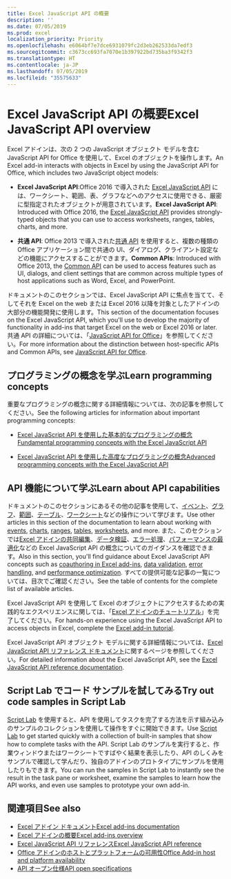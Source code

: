 ```yaml
---
title: Excel JavaScript API の概要
description: ''
ms.date: 07/05/2019
ms.prod: excel
localization_priority: Priority
ms.openlocfilehash: e6064bf7e7dce6931079fc2d3eb262533da7edf3
ms.sourcegitcommit: c3673cc693fa7070e1b397922bd735ba3f9342f3
ms.translationtype: HT
ms.contentlocale: ja-JP
ms.lasthandoff: 07/05/2019
ms.locfileid: "35575633"
---
```

# <a name="excel-javascript-api-overview"></a><span data-ttu-id="a17cd-102">Excel JavaScript API の概要</span><span class="sxs-lookup"><span data-stu-id="a17cd-102">Excel JavaScript API overview</span></span>

<span data-ttu-id="a17cd-103">Excel アドインは、次の 2 つの JavaScript オブジェクト モデルを含む JavaScript API for Office を使用して、Excel のオブジェクトを操作します。</span><span class="sxs-lookup"><span data-stu-id="a17cd-103">An Excel add-in interacts with objects in Excel by using the JavaScript API for Office, which includes two JavaScript object models:</span></span>

* <span data-ttu-id="a17cd-104">**Excel JavaScript API**:Office 2016 で導入された [Excel JavaScript API](/javascript/api/excel) には、ワークシート、範囲、表、グラフなどへのアクセスに使用できる、厳密に型指定されたオブジェクトが用意されています。</span><span class="sxs-lookup"><span data-stu-id="a17cd-104">**Excel JavaScript API**: Introduced with Office 2016, the [Excel JavaScript API](/javascript/api/excel) provides strongly-typed objects that you can use to access worksheets, ranges, tables, charts, and more.</span></span> 

* <span data-ttu-id="a17cd-105">**共通 API**: Office 2013 で導入された[共通 API](/javascript/api/office) を使用すると、複数の種類の Office アプリケーション間で共通の UI、ダイアログ、クライアント設定などの機能にアクセスすることができます。</span><span class="sxs-lookup"><span data-stu-id="a17cd-105">**Common APIs**: Introduced with Office 2013, the [Common API](/javascript/api/office) can be used to access features such as UI, dialogs, and client settings that are common across multiple types of host applications such as Word, Excel, and PowerPoint.</span></span>

<span data-ttu-id="a17cd-106">ドキュメントのこのセクションでは、Excel JavaScript API に焦点を当てて、そしてそれを Excel on the web または Excel 2016 以降を対象としたアドインの大部分の機能開発に使用します。</span><span class="sxs-lookup"><span data-stu-id="a17cd-106">This section of the documentation focuses on the Excel JavaScript API, which you'll use to develop the majority of functionality in add-ins that target Excel on the web or Excel 2016 or later.</span></span> <span data-ttu-id="a17cd-107">共通 API の詳細については、「[JavaScript API for Office](../javascript-api-for-office.md)」を参照してください。</span><span class="sxs-lookup"><span data-stu-id="a17cd-107">For more information about the distinction between host-specific APIs and Common APIs, see [JavaScript API for Office](../javascript-api-for-office.md).</span></span> 

## <a name="learn-programming-concepts"></a><span data-ttu-id="a17cd-108">プログラミングの概念を学ぶ</span><span class="sxs-lookup"><span data-stu-id="a17cd-108">Learn programming concepts</span></span>

<span data-ttu-id="a17cd-109">重要なプログラミングの概念に関する詳細情報については、次の記事を参照してください。</span><span class="sxs-lookup"><span data-stu-id="a17cd-109">See the following articles for information about important programming concepts:</span></span>
 
- [<span data-ttu-id="a17cd-110">Excel JavaScript API を使用した基本的なプログラミングの概念</span><span class="sxs-lookup"><span data-stu-id="a17cd-110">Fundamental programming concepts with the Excel JavaScript API</span></span>](../../excel/excel-add-ins-core-concepts.md)

- [<span data-ttu-id="a17cd-111">Excel JavaScript API を使用した高度なプログラミングの概念</span><span class="sxs-lookup"><span data-stu-id="a17cd-111">Advanced programming concepts with the Excel JavaScript API</span></span>](../../excel/excel-add-ins-advanced-concepts.md)

## <a name="learn-about-api-capabilities"></a><span data-ttu-id="a17cd-112">API 機能について学ぶ</span><span class="sxs-lookup"><span data-stu-id="a17cd-112">Learn about API capabilities</span></span>

<span data-ttu-id="a17cd-113">ドキュメントのこのセクションにあるその他の記事を使用して、[イベント](../../excel/excel-add-ins-events.md)、[グラフ](../../excel/excel-add-ins-charts.md)、[範囲](../../excel/excel-add-ins-ranges.md)、[テーブル](../../excel/excel-add-ins-tables.md)、[ワークシート](../../excel/excel-add-ins-worksheets.md)などの操作について学びます。</span><span class="sxs-lookup"><span data-stu-id="a17cd-113">Use other articles in this section of the documentation to learn about working with [events](../../excel/excel-add-ins-events.md), [charts](../../excel/excel-add-ins-charts.md), [ranges](../../excel/excel-add-ins-ranges.md), [tables](../../excel/excel-add-ins-tables.md), [worksheets](../../excel/excel-add-ins-worksheets.md), and more.</span></span> <span data-ttu-id="a17cd-114">また、このセクションでは[Excel アドインの共同編集](../../excel/co-authoring-in-excel-add-ins.md)、[データ検証](../../excel/excel-add-ins-data-validation.md)、[エラー処理](../../excel/excel-add-ins-error-handling.md)、[パフォーマンスの最適化](../../excel/performance.md)などの Excel JavaScript API の概念についてのガイダンスを確認できます。</span><span class="sxs-lookup"><span data-stu-id="a17cd-114">Also in this section, you'll find guidance about Excel JavaScript API concepts such as [coauthoring in Excel add-ins](../../excel/co-authoring-in-excel-add-ins.md), [data validation](../../excel/excel-add-ins-data-validation.md), [error handling](../../excel/excel-add-ins-error-handling.md), and [performance optimization](../../excel/performance.md).</span></span> <span data-ttu-id="a17cd-115">すべての提供可能な記事の一覧については、目次でご確認ください。</span><span class="sxs-lookup"><span data-stu-id="a17cd-115">See the table of contents for the complete list of available articles.</span></span>

<span data-ttu-id="a17cd-116">Excel JavaScript API を使用して Excel のオブジェクトにアクセスするための実践的なエクスペリエンスに関しては、「[Excel アドインのチュートリアル](../../tutorials/excel-tutorial.md)」を完了してください。</span><span class="sxs-lookup"><span data-stu-id="a17cd-116">For hands-on experience using the Excel JavaScript API to access objects in Excel, complete the [Excel add-in tutorial](../../tutorials/excel-tutorial.md).</span></span> 

<span data-ttu-id="a17cd-117">Excel JavaScript API オブジェクト モデルに関する詳細情報については、[Excel JavaScript API リファレンス ドキュメント](/javascript/api/excel)に関するページを参照してください。</span><span class="sxs-lookup"><span data-stu-id="a17cd-117">For detailed information about the Excel JavaScript API, see the [Excel JavaScript API reference documentation](/javascript/api/excel).</span></span>

## <a name="try-out-code-samples-in-script-lab"></a><span data-ttu-id="a17cd-118">Script Lab でコード サンプルを試してみる</span><span class="sxs-lookup"><span data-stu-id="a17cd-118">Try out code samples in Script Lab</span></span>

<span data-ttu-id="a17cd-119">[Script Lab](../../overview/explore-with-script-lab.md) を使用すると、API を使用してタスクを完了する方法を示す組み込みのサンプルのコレクションを使用して操作をすぐに開始できます。</span><span class="sxs-lookup"><span data-stu-id="a17cd-119">Use [Script Lab](../../overview/explore-with-script-lab.md) to get started quickly with a collection of built-in samples that show how to complete tasks with the API.</span></span> <span data-ttu-id="a17cd-120">Script Lab のサンプルを実行すると、作業ウィンドウまたはワークシートですばやく結果を表示したり、API のしくみをサンプルで確認して学んだり、独自のアドインのプロトタイプにサンプルを使用したりもできます。</span><span class="sxs-lookup"><span data-stu-id="a17cd-120">You can run the samples in Script Lab to instantly see the result in the task pane or worksheet, examine the samples to learn how the API works, and even use samples to prototype your own add-in.</span></span>

## <a name="see-also"></a><span data-ttu-id="a17cd-121">関連項目</span><span class="sxs-lookup"><span data-stu-id="a17cd-121">See also</span></span>

- [<span data-ttu-id="a17cd-122">Excel アドイン ドキュメント</span><span class="sxs-lookup"><span data-stu-id="a17cd-122">Excel add-ins documentation</span></span>](../../excel/index.md)
- [<span data-ttu-id="a17cd-123">Excel アドインの概要</span><span class="sxs-lookup"><span data-stu-id="a17cd-123">Excel add-ins overview</span></span>](../../excel/excel-add-ins-overview.md)
- [<span data-ttu-id="a17cd-124">Excel JavaScript API リファレンス</span><span class="sxs-lookup"><span data-stu-id="a17cd-124">Excel JavaScript API reference</span></span>](/javascript/api/excel)
- [<span data-ttu-id="a17cd-125">Office アドインのホストとプラットフォームの可用性</span><span class="sxs-lookup"><span data-stu-id="a17cd-125">Office Add-in host and platform availability</span></span>](../../overview/office-add-in-availability.md)
- [<span data-ttu-id="a17cd-126">API オープン仕様</span><span class="sxs-lookup"><span data-stu-id="a17cd-126">API open specifications</span></span>](../openspec/openspec.md)

